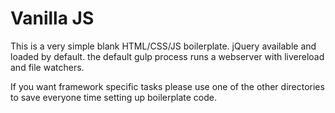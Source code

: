 # Vanilla JS

This is a very simple blank HTML/CSS/JS boilerplate. jQuery available and loaded by default. the default gulp process runs a webserver with livereload and file watchers.

If you want framework specific tasks please use one of the other directories to save everyone time setting up boilerplate code.
